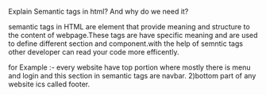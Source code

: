  
 Explain Semantic tags in html? And why do we need it?

 semantic tags in HTML are element that provide meaning and structure to the content of webpage.These tags are have specific meaning and are used to define different section and component.with the help of semntic tags other developer can read your code more efficently.


 for Example :-   every website have top portion where mostly there is menu and login and this section in semantic tags are navbar.
 2)bottom part of  any website ics called footer.